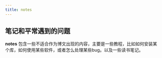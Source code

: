 ```yaml
---
title: notes 
---
```


## 笔记和平常遇到的问题

**notes** 包含一些不适合作为博文出现的内容，主要是一些教程，比如如何安装某个库，如何使用某些软件，或者怎么处理某些bug。以及一些读书笔记。
